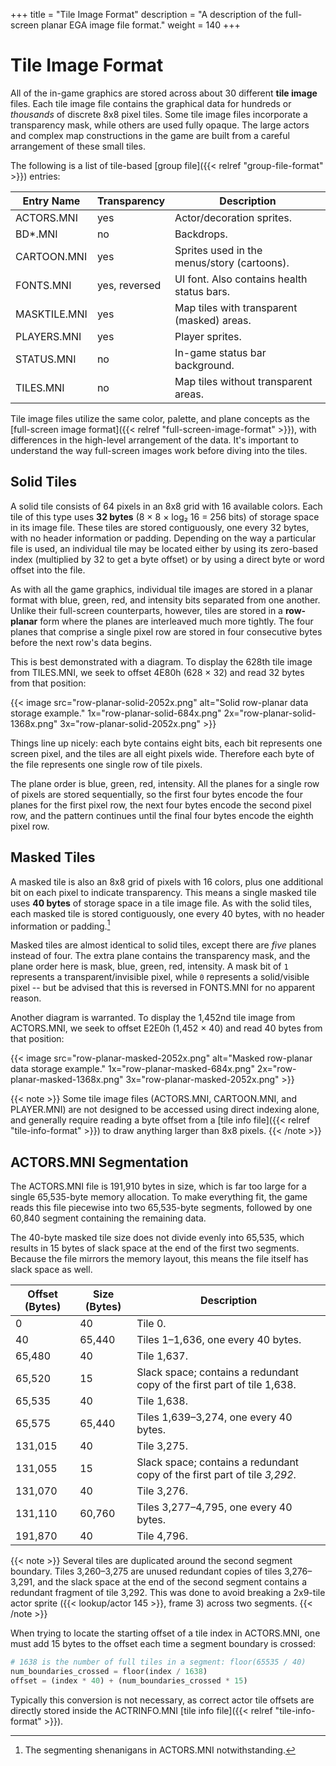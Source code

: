 +++
title = "Tile Image Format"
description = "A description of the full-screen planar EGA image file format."
weight = 140
+++

# Tile Image Format

All of the in-game graphics are stored across about 30 different **tile image** files. Each tile image file contains the graphical data for hundreds or _thousands_ of discrete 8x8 pixel tiles. Some tile image files incorporate a transparency mask, while others are used fully opaque. The large actors and complex map constructions in the game are built from a careful arrangement of these small tiles.

The following is a list of tile-based [group file]({{< relref "group-file-format" >}}) entries:

Entry Name   | Transparency  | Description
-------------|---------------|------------
ACTORS.MNI   | yes           | Actor/decoration sprites.
BD*.MNI      | no            | Backdrops.
CARTOON.MNI  | yes           | Sprites used in the menus/story (cartoons).
FONTS.MNI    | yes, reversed | UI font. Also contains health status bars.
MASKTILE.MNI | yes           | Map tiles with transparent (masked) areas.
PLAYERS.MNI  | yes           | Player sprites.
STATUS.MNI   | no            | In-game status bar background.
TILES.MNI    | no            | Map tiles without transparent areas.

Tile image files utilize the same color, palette, and plane concepts as the [full-screen image format]({{< relref "full-screen-image-format" >}}), with differences in the high-level arrangement of the data. It's important to understand the way full-screen images work before diving into the tiles.

## Solid Tiles

A solid tile consists of 64 pixels in an 8x8 grid with 16 available colors. Each tile of this type uses **32 bytes** (8 &times; 8 &times; log&#x2082; 16 = 256 bits) of storage space in its image file. These tiles are stored contiguously, one every 32 bytes, with no header information or padding. Depending on the way a particular file is used, an individual tile may be located either by using its zero-based index (multiplied by 32 to get a byte offset) or by using a direct byte or word offset into the file.

As with all the game graphics, individual tile images are stored in a planar format with blue, green, red, and intensity bits separated from one another. Unlike their full-screen counterparts, however, tiles are stored in a **row-planar** form where the planes are interleaved much more tightly. The four planes that comprise a single pixel row are stored in four consecutive bytes before the next row's data begins.

This is best demonstrated with a diagram. To display the 628th tile image from TILES.MNI, we seek to offset 4E80h (628 &times; 32) and read 32 bytes from that position:

{{< image src="row-planar-solid-2052x.png"
    alt="Solid row-planar data storage example."
    1x="row-planar-solid-684x.png"
    2x="row-planar-solid-1368x.png"
    3x="row-planar-solid-2052x.png" >}}

Things line up nicely: each byte contains eight bits, each bit represents one screen pixel, and the tiles are all eight pixels wide. Therefore each byte of the file represents one single row of tile pixels.

The plane order is blue, green, red, intensity. All the planes for a single row of pixels are stored sequentially, so the first four bytes encode the four planes for the first pixel row, the next four bytes encode the second pixel row, and the pattern continues until the final four bytes encode the eighth pixel row.

## Masked Tiles

A masked tile is also an 8x8 grid of pixels with 16 colors, plus one additional bit on each pixel to indicate transparency. This means a single masked tile uses **40 bytes** of storage space in a tile image file. As with the solid tiles, each masked tile is stored contiguously, one every 40 bytes, with no header information or padding.[^actorseg]

Masked tiles are almost identical to solid tiles, except there are _five_ planes instead of four. The extra plane contains the transparency mask, and the plane order here is mask, blue, green, red, intensity. A mask bit of `1` represents a transparent/invisible pixel, while `0` represents a solid/visible pixel -- but be advised that this is reversed in FONTS.MNI for no apparent reason.

Another diagram is warranted. To display the 1,452nd tile image from ACTORS.MNI, we seek to offset E2E0h (1,452 &times; 40) and read 40 bytes from that position:

{{< image src="row-planar-masked-2052x.png"
    alt="Masked row-planar data storage example."
    1x="row-planar-masked-684x.png"
    2x="row-planar-masked-1368x.png"
    3x="row-planar-masked-2052x.png" >}}

{{< note >}}
Some tile image files (ACTORS.MNI, CARTOON.MNI, and PLAYER.MNI) are not designed to be accessed using direct indexing alone, and generally require reading a byte offset from a [tile info file]({{< relref "tile-info-format" >}}) to draw anything larger than 8x8 pixels.
{{< /note >}}

## ACTORS.MNI Segmentation

The ACTORS.MNI file is 191,910 bytes in size, which is far too large for a single 65,535-byte memory allocation. To make everything fit, the game reads this file piecewise into two 65,535-byte segments, followed by one 60,840 segment containing the remaining data.

The 40-byte masked tile size does not divide evenly into 65,535, which results in 15 bytes of slack space at the end of the first two segments. Because the file mirrors the memory layout, this means the file itself has slack space as well.

Offset (Bytes) | Size (Bytes) | Description
---------------|--------------|------------
0              | 40           | Tile 0.
40             | 65,440       | Tiles 1&ndash;1,636, one every 40 bytes.
65,480         | 40           | Tile 1,637.
65,520         | 15           | Slack space; contains a redundant copy of the first part of tile 1,638.
65,535         | 40           | Tile 1,638.
65,575         | 65,440       | Tiles 1,639&ndash;3,274, one every 40 bytes.
131,015        | 40           | Tile 3,275.
131,055        | 15           | Slack space; contains a redundant copy of the first part of tile _3,292_.
131,070        | 40           | Tile 3,276.
131,110        | 60,760       | Tiles 3,277&ndash;4,795, one every 40 bytes.
191,870        | 40           | Tile 4,796.

{{< note >}}
Several tiles are duplicated around the second segment boundary. Tiles 3,260&ndash;3,275 are unused redundant copies of tiles 3,276&ndash;3,291, and the slack space at the end of the second segment contains a redundant fragment of tile 3,292. This was done to avoid breaking a 2x9-tile actor sprite ({{< lookup/actor 145 >}}, frame 3) across two segments.
{{< /note >}}

When trying to locate the starting offset of a tile index in ACTORS.MNI, one must add 15 bytes to the offset each time a segment boundary is crossed:

```python
# 1638 is the number of full tiles in a segment: floor(65535 / 40)
num_boundaries_crossed = floor(index / 1638)
offset = (index * 40) + (num_boundaries_crossed * 15)
```

Typically this conversion is not necessary, as correct actor tile offsets are directly stored inside the ACTRINFO.MNI [tile info file]({{< relref "tile-info-format" >}}).

[^actorseg]: The segmenting shenanigans in ACTORS.MNI notwithstanding.
